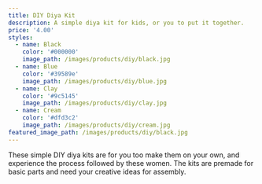 ```yaml
---
title: DIY Diya Kit
description: A simple diya kit for kids, or you to put it together.
price: '4.00'
styles:
  - name: Black
    color: '#000000'
    image_path: /images/products/diy/black.jpg
  - name: Blue
    color: '#39589e'
    image_path: /images/products/diy/blue.jpg
  - name: Clay
    color: '#9c5145'
    image_path: /images/products/diy/clay.jpg
  - name: Cream
    color: '#dfd3c2'
    image_path: /images/products/diy/cream.jpg
featured_image_path: /images/products/diy/black.jpg
---
```


These simple DIY diya kits are for you too make them on your own, and experience the process followed by these women. The kits are premade for basic parts and need your creative ideas for assembly.
